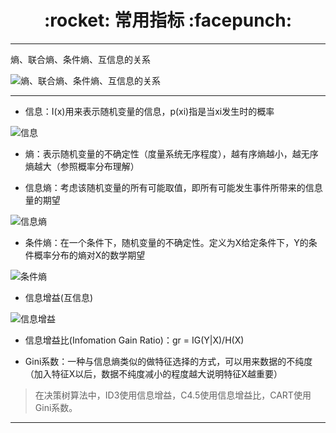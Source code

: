<h1 align = "center">:rocket: 常用指标 :facepunch:</h1>

---
熵、联合熵、条件熵、互信息的关系

![熵、联合熵、条件熵、互信息的关系][5]

---
- 信息：I(x)用来表示随机变量的信息，p(xi)指是当xi发生时的概率

![信息][3]

- 熵：表示随机变量的不确定性（度量系统无序程度），越有序熵越小，越无序熵越大（参照概率分布理解）

- 信息熵：考虑该随机变量的所有可能取值，即所有可能发生事件所带来的信息量的期望

![信息熵][1]

- 条件熵：在一个条件下，随机变量的不确定性。定义为X给定条件下，Y的条件概率分布的熵对X的数学期望

![条件熵][2]

- 信息增益(互信息)

![信息增益][4]

- 信息增益比(Infomation Gain Ratio)：gr = IG(Y|X)/H(X)

- Gini系数：一种与信息熵类似的做特征选择的方式，可以用来数据的不纯度（加入特征X以后，数据不纯度减小的程度越大说明特征X越重要）

> 在决策树算法中，ID3使用信息增益，C4.5使用信息增益比，CART使用Gini系数。




---
[1]: https://pic2.zhimg.com/80/v2-a9f081eff039a7e65f51515d4aacb34b_hd.jpg
[2]: https://pic2.zhimg.com/80/v2-f925bd0dba2f4584ebd78efea6c9864c_hd.jpg
[3]: https://images0.cnblogs.com/blog2015/605905/201506/161909021542396.png
[4]: http://images0.cnblogs.com/blog2015/605905/201506/162013009355725.png
[5]: https://images0.cnblogs.com/blog/578668/201311/14182621-ce5ce1f71f0d4e8d984330677d878835.png
